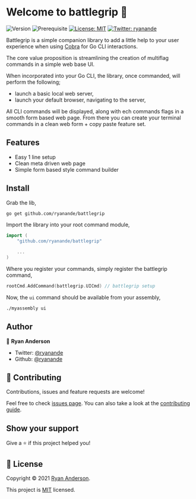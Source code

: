 # Welcome to battlegrip 👋

![Version](https://img.shields.io/badge/version-0.0.1-blue.svg?cacheSeconds=2592000)
![Prerequisite](https://img.shields.io/badge/golang-%5E1.17-blue)
[![License: MIT](https://img.shields.io/github/license/ryanande/battlegrip)](https://github.com/ryanande/battlegrip/blob/master/LICENSE)
[![Twitter: ryanande](https://img.shields.io/twitter/follow/ryanande.svg?style=social)](https://twitter.com/ryanande)

Battlegrip is a simple companion library to add a little help to your user experience when using [Cobra](https://github.com/spf13/cobra) for Go CLI interactions.

The core value proposition is streamlining the creation of multiflag commands in a simple web base UI.

When incorporated into your Go CLI, the library, once commanded, will perform the following;

* launch a basic local web server,
* launch your default browser, navigating to the server,

All CLI commands will be displayed, along with ech commands flags in a smooth form based web page. From there you can create your terminal commands in a clean web form + copy paste feature set.

## Features

* Easy 1 line setup
* Clean meta driven web page
* Simple form based style command builder

## Install

Grab the lib,

```sh
go get github.com/ryanande/battlegrip
```

Import the library into your root command module,

```go
import (
    "github.com/ryanande/battlegrip"

    ...
)
```

Where you register your commands, simply register the battlegrip command,

```go
rootCmd.AddCommand(battlegrip.UICmd) // battlegrip setup
```

Now, the `ui` command should be available from your assembly,

```sh
./myassembly ui
```

## Author

👤 **Ryan Anderson**

* Twitter: [@ryanande](https://twitter.com/ryanande)
* Github: [@ryanande](https://github.com/ryanande)

## 🤝 Contributing

Contributions, issues and feature requests are welcome!

Feel free to check [issues page](https://github.com/ryanande/battlegrip/issues). You can also take a look at the [contributing guide](https://github.com/ryanande/battlegrip/blob/master/CONTRIBUTING.md).

## Show your support

Give a ⭐️ if this project helped you!

## 📝 License

Copyright © 2021 [Ryan Anderson](https://github.com/ryanande).

This project is [MIT](https://github.com/ryanande/battlegrip/blob/master/LICENSE) licensed.
